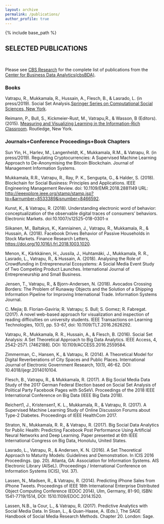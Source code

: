 ```yaml
---
layout: archive
permalink: /publications/
author_profile: true
---
```


{% include base_path %}


<!-- Section: about -->
<section id="publications" class="home-section  bg1">
  <div class="heading-about">
    <div class="container text-center">
      <div class="row">
        <div class="col-lg-8 col-lg-offset-2 m-auto">
          <div class="wow bounceInDown" data-wow-delay="0.4s">
            <div class="section-heading">
              <h2 Class="mb-0">SELECTED PUBLICATIONS</h2>
            </div>
          </div>
        </div>
      </div>
    </div>
  </div>
  <div class="container">
    <div class="row">
      <div class="col-lg-2 col-lg-offset-5"> <br>
      </div>
    </div>
    <div class="row">
      <div class="col-xs-12 col-sm-12 col-md-12">
        <div class="wow bounceInUp" data-wow-delay="0.2s">
          <div class="team">
            <div class="inner">
              <p>Please see <a href="http://research.cbs.dk/en/persons/ravi-vatrapu(93ba7069-df22-46b2-bf4f-5eb53175ef75)/publications.html?pageSize=500&amp;page=0" target="blank">CBS Research</a> for the complete list of publications from the <a href="http://cssl.cbs.dk/" target="blank">Center for Business Data Analytics(cbsBDA)</a>.</p>
              <div class="accordion">
                <h3 class="accHeader active" headerindex="0h"><span class="accordprefix">
<i class="icon-minus statusicon" title="Collapse" alt="Collapse"></i>
</span><i class="fa fa-book"></i> Books</h3>
                <div class="accDetail" style="display:block !important;" contentindex="0c">
                  <p>Vatrapu, R., Mukkamala, R., Hussain, A., Flesch, B., & Lasrado, L. (in press/2019). Social Set Analysis.<a href="http://link.springer.com/bookseries/11784" target="blank">Springer Series on Computational Social Sciences, New York</a>. </p>
                  <p> Reimann, P., Bull, S., Kickmeier-Rust, M., Vatrapu,R., & Wasson, B (Editors).  (2015). <a href="https://www.routledge.com/products/9781138021136" target="blank">Measuring and Visualizing Learning in the Information-Rich Classroom</a>. Routledge, New York. </p>
                 </div>
                <h3 class="accHeader"><i class="fa fa-paperclip"></i> Journals+Conference Proceedings+Book Chapters</h3>
                <div class="accDetail">
				          <p>Sun Yin, H., Harlev, M., Langenheldt, K., Mukkamala, R.M., & Vatrapu, R. (in press/2019). Regulating Cryptocurrencies: A Supervised Machine Learning Approach to De-Anonymising the Bitcoin Blockchain. Journal of Management Information Systems.</p>
				          <p> Mukkamala, R.R., Vatrapu, R., Ray, P. K., Sengupta, G., & Halder, S. (2018). Blockchain for Social Business: Principles and Applications. IEEE Engineering Management Review. doi: 10.1109/EMR.2018.2881149 URL: <a href="http://ieeexplore.ieee.org/stamp/stamp.jsp?tp=&amp;arnumber=8533389&amp;isnumber=8466592" target="blank">http://ieeexplore.ieee.org/stamp/stamp.jsp?tp=&arnumber=8533389&isnumber=8466592</a>.</p>
				          <p> Kunst, K., & Vatrapu, R. (2018). Understanding electronic word of behavior: conceptualization of the observable digital traces of consumers’ behaviors. Electronic Markets. doi:10.1007/s12525-018-0301-x </p>
				          <p> Siikanen, M., Baltakys, K., Kanniainen, J., Vatrapu, R., Mukkamala, R., & Hussain, A. (2018). Facebook Drives Behavior of Passive Households in Stock Markets. Finance Research Letters, <a href="https://doi.org/10.1016/j.frl.2018.1003.1020." target="blank">https://doi.org/10.1016/j.frl.2018.1003.1020</a>. </p>
                  <p> Menon, K., Kärkkäinen, H., Jussila, J., Huhtamäki, J., Mukkamala, R. R., Lasrado, L., Vatrapu, R., & Hussain, A.  (2018). Analysing the Role of Crowdfunding in Entrepreneurial Ecosystems: A Social Media Event Study of Two Competing Product Launches. International Journal of Entrepreneurship and Small Business. </p>
                  <p> Jensen, T., Vatrapu, R., & Bjorn-Andersen, N. (2018). Avocados Crossing Borders: The Problem of Runaway Objects and the Solution of a Shipping Information Pipeline for Improving International Trade. Information Systems Journal. </p>
                  <p> C. Mejia; B. Florian-Gaviria; R. Vatrapu; S. Bull; S. Gomez; R. Fabregat. (2017). A novel web-based approach for visualization and inspection of reading difficulties on university students. IEEE Transactions on Learning Technologies, 10(1), pp. 53-67, doi: 10.1109/TLT.2016.2626292. </p>
                  <p> Vatrapu, R., Mukkamala, R. R., Hussain, A., & Flesch, B. (2016). Social Set Analysis: A Set Theoretical Approach to Big Data Analytics. IEEE Access, 4, 2542-2571. [7462188]. DOI: 10.1109/ACCESS.2016.2559584.</p>
                  <p> Zimmerman, C., Hansen, K., & Vatrapu, R. (2014). A Theoretical Model for Digital Reverberations of City Spaces and Public Places. International Journal of Electronic Government Research, 10(1), 46-62. DOI: 10.4018/ijegr.2014010104. </p>
                  <p> Flesch, B., Vatrapu, R., & Mukkamala, R. (2017). A Big Social Media Data Study of the 2017 German Federal Election based on Social Set Analysis of Political Party Facebook Pages with SoSeVi. Proceedings of the 2018 IEEE International Conference on Big Data (IEEE Big Data 2018).</p>
                  <p> Reichert1, J., Kristensen1, K. L., Mukkamala, R., & Vatrapu, R. (2017). A Supervised Machine Learning Study of Online Discussion Forums about Type-2 Diabetes. Proceedings of IEEE HealthCom 2017.</p>
                  <p> Straton, N., Mukkamala, R. R., & Vatrapu, R. (2017). Big Social Data Analytics for Public Health: Predicting Facebook Post Performance Using Artificial Neural Networks and Deep Learning. Paper presented at 6th IEEE International Congress on Big Data, Honolulu, United States.</p>
                  <p> Lasrado, L., Vatrapu, R., & Andersen, K. N. (2016). A Set Theoretical Approach to Maturity Models: Guidelines and Demonstration. In ICIS 2016 Proceedings. (pp. 20). Atlanta, GA: Association for Information Systems. AIS Electronic Library (AISeL). (Proceedings / International Conference on Information Systems (ICIS), Vol. 37). </p>
                  <p> Lassen, N., Madsen, R., & Vatrapu, R. (2014). Predicting iPhone Sales from iPhone Tweets. Proceedings of IEEE 18th International Enterprise Distributed Object Computing Conference (EDOC 2014), Ulm, Germany, 81-90, ISBN: 1541-7719/1514, DOI: 1510.1109/EDOC.2014.1520. </p>
                  <p> Lassen, N.B., la Cour, L., & Vatrapu, R. (2017). Predictive Analytics with Social Media Data. In Sloan, L., & Quan-Haase, A. (Eds.), The SAGE Handbook of Social Media Research Methods. Chapter 20. London: Sage.</p>                  
                </div>
              </div>
            </div>
          </div>
        </div>
      </div>
    </div>
  </div>
</section>
<!-- /Section: about -->
